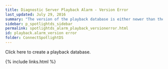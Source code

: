 ```yaml
---
title: ﻿Diagnostic Server Playback Alarm - Version Error
last_updated: July 29, 2016
summary: "The version of the playback database is either newer than the version of the Diagnostic Server or could not be determined."
sidebar: p_spotlightds_sidebar
permalink: spotlightds_alarm_playback_versionerror.html
id: playback.alarm_version error
folder: ConnectSpotlightDS
---
```



Click <xref href="spotlightproc:Console.ShowOptions(id=\Diagnostic Server\Configure the playback database)" format="html" scope="external">here</xref> to create a playback database.


{% include links.html %}

